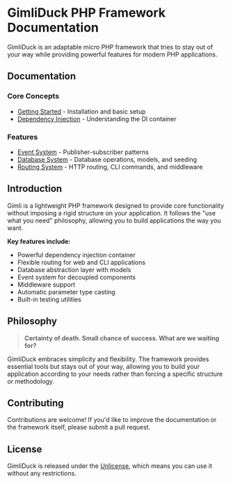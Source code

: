 # GimliDuck PHP Framework Documentation

GimliDuck is an adaptable micro PHP framework that tries to stay out of your way while providing powerful features for modern PHP applications.

## Documentation

### Core Concepts
- [Getting Started](01-Getting_Started.md) - Installation and basic setup
- [Dependency Injection](04-Dependency_Injection.md) - Understanding the DI container

### Features
- [Event System](02-Event_System.md) - Publisher-subscriber patterns
- [Database System](03-Database_System.md) - Database operations, models, and seeding
- [Routing System](05-Routing_System.md) - HTTP routing, CLI commands, and middleware

## Introduction

Gimli is a lightweight PHP framework designed to provide core functionality without imposing a rigid structure on your application. It follows the "use what you need" philosophy, allowing you to build applications the way you want.

**Key features include:**
- Powerful dependency injection container
- Flexible routing for web and CLI applications
- Database abstraction layer with models
- Event system for decoupled components
- Middleware support
- Automatic parameter type casting
- Built-in testing utilities

## Philosophy

> **Certainty of death. Small chance of success. What are we waiting for?**

GimliDuck embraces simplicity and flexibility. The framework provides essential tools but stays out of your way, allowing you to build your application according to your needs rather than forcing a specific structure or methodology.

## Contributing

Contributions are welcome! If you'd like to improve the documentation or the framework itself, please submit a pull request.

## License

GimliDuck is released under the [Unlicense](https://unlicense.org/), which means you can use it without any restrictions.
